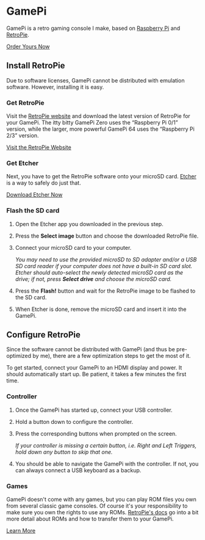 # GamePi

GamePi is a retro gaming console I make, based on [Raspberry Pi](https://www.raspberrypi.org/) and [RetroPie](https://retropie.org.uk/docs/).

[Order Yours Now](https://squareup.com/store/cassidyjames)


## Install RetroPie

Due to software licenses, GamePi cannot be distributed with emulation software. However, installing it is easy.


### Get RetroPie

Visit the [RetroPie website](https://retropie.org.uk/) and download the latest version of RetroPie for your GamePi. The itty bitty GamePi Zero uses the “Raspberry Pi 0/1” version, while the larger, more powerful GamePi 64 uses the “Raspberry Pi 2/3” version.

[Visit the RetroPie Website](https://retropie.org.uk/)


### Get Etcher

Next, you have to get the RetroPie software onto your microSD card. [Etcher](https://etcher.io/) is a way to safely do just that.

[Download Etcher Now](https://etcher.io/)


### Flash the SD card

1. Open the Etcher app you downloaded in the previous step.

2. Press the **Select image** button and choose the downloaded RetroPie file.

3. Connect your microSD card to your computer.

    _You may need to use the provided microSD to SD adapter and/or a USB SD card reader if your computer does not have a built-in SD card slot. Etcher should auto-select the newly detected microSD card as the drive; if not, press **Select drive** and choose the microSD card._

4. Press the **Flash!** button and wait for the RetroPie image to be flashed to the SD card.

5. When Etcher is done, remove the microSD card and insert it into the GamePi.


## Configure RetroPie

Since the software cannot be distributed with GamePi (and thus be pre-optimized by me), there are a few optimization steps to get the most of it.

To get started, connect your GamePi to an HDMI display and power. It should automatically start up. Be patient, it takes a few minutes the first time.


### Controller

1. Once the GamePi has started up, connect your USB controller.

2. Hold a button down to configure the controller.

3. Press the corresponding buttons when prompted on the screen.

    _If your controller is missing a certain button, i.e. Right and Left Triggers, hold down any button to skip that one._

4. You should be able to navigate the GamePi with the controller. If not, you can always connect a USB keyboard as a backup.


### Games

GamePi doesn't come with any games, but you can play ROM files you own from several classic game consoles. Of course it's your responsibility to make sure you own the rights to use any ROMs. [RetroPie's docs](https://retropie.org.uk/docs/Transferring-Roms/) go into a bit more detail about ROMs and how to transfer them to your GamePi.

[Learn More](https://retropie.org.uk/docs/Transferring-Roms/)

